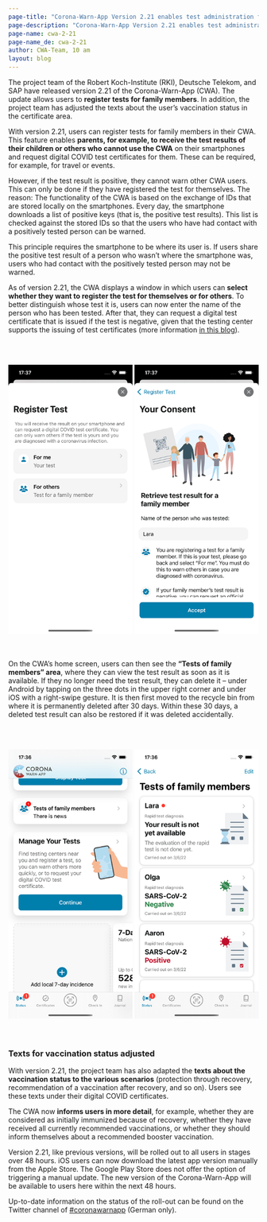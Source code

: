 ```yaml
---
page-title: "Corona-Warn-App Version 2.21 enables test administration for family members"
page-description: "Corona-Warn-App Version 2.21 enables test administration for family members"
page-name: cwa-2-21
page-name_de: cwa-2-21
author: CWA-Team, 10 am
layout: blog
---
```


The project team of the Robert Koch-Institute (RKI), Deutsche Telekom, and SAP have released version 2.21 of the Corona-Warn-App (CWA). The update allows users to **register tests for family members**. In addition, the project team has adjusted the texts about the user’s vaccination status in the certificate area. 

<!-- overview -->

With version 2.21, users can register tests for family members in their CWA. This feature enables **parents, for example, to receive the test results of their children or others who cannot use the CWA** on their smartphones and request digital COVID test certificates for them. These can be required, for example, for travel or events. 

However, if the test result is positive, they cannot warn other CWA users. This can only be done if they have registered the test for themselves. The reason: The functionality of the CWA is based on the exchange of IDs that are stored locally on the smartphones. Every day, the smartphone downloads a list of positive keys (that is, the positive test results). This list is checked against the stored IDs so that the users who have had contact with a positively tested person can be warned. 

This principle requires the smartphone to be where its user is. If users share the positive test result of a person who wasn’t where the smartphone was, users who had contact with the positively tested person may not be warned.

As of version 2.21, the CWA displays a window in which users can **select whether they want to register the test for themselves or for others**. To better distinguish whose test it is, users can now enter the name of the person who has been tested. After that, they can request a digital test certificate that is issued if the test is negative, given that the testing center supports the issuing of test certificates (more information [in this blog](/en/blog/2021-06-24-cwa-version-2-4/)).

<br></br>
<center> 
<img src="./family-test-certificates(2).png" title="Test registration for users themselves or others" style="align: center" width=250> <img src="./family-test-certificates(3).png" title="Test registration for others" style="align: center" width=250>
</center>
<br></br>

On the CWA’s home screen, users can then see the **“Tests of family members” area**, where they can view the test result as soon as it is available. If they no longer need the test result, they can delete it – under Android by tapping on the three dots in the upper right corner and under iOS with a right-swipe gesture. It is then first moved to the recycle bin from where it is permanently deleted after 30 days. Within these 30 days, a deleted test result can also be restored if it was deleted accidentally. 

<br></br>
<center> 
<img src="./family-test-certificates(1).png" title="Tests of family members" style="align: center" width=250> <img src="./family-test-certificates(4).png" title="Tests of family members" style="align: center" width=250>
</center>
<br></br>

### Texts for vaccination status adjusted

With version 2.21, the project team has also adapted the **texts about the vaccination status to the various scenarios** (protection through recovery, recommendation of a vaccination after recovery, and so on). Users see these texts under their digital COVID certificates. 

The CWA now **informs users in more detail**, for example, whether they are considered as initially immunized because of recovery, whether they have received all currently recommended vaccinations, or whether they should inform themselves about a recommended booster vaccination.

Version 2.21, like previous versions, will be rolled out to all users in stages over 48 hours. iOS users can now download the latest app version manually from the Apple Store. The Google Play Store does not offer the option of triggering a manual update. The new version of the Corona-Warn-App will be available to users here within the next 48 hours.

Up-to-date information on the status of the roll-out can be found on the Twitter channel of [#coronawarnapp](https://twitter.com/coronawarnapp) (German only).
